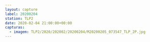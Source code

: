 ```yaml
---
layout: capture
label: 20200204
station: TLP2
date: 2020-02-04 21:00:00+00:00
capturas:
  - imagem: TLP2/2020/202002/20200204/M20200205_073547_TLP_2P.jpg
---
```

